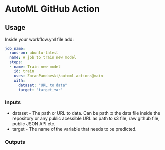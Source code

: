 # AutoML GitHub Action


## Usage

Inside your workflow.yml file add:

```yaml
job_name:
  runs-on: ubuntu-latest
  name: A job to train new model
  steps:
  - name: Train new model
    id: train
    uses: ZoranPandovski/automl-actions@main
    with:
      dataset: "URL to data"
      target: "target_var"
```

### Inputs

* dataset - The path or URL to data. Can be path to the data file inside the repository or any public acessible URL as path to s3 file, raw github file, public JSON API etc.
* target - The name of the variable that needs to be predicted.

### Outputs


